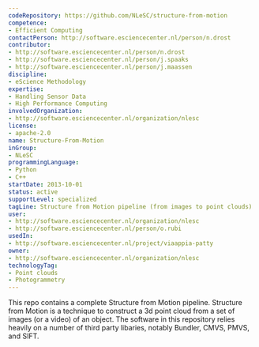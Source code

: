 ```yaml
---
codeRepository: https://github.com/NLeSC/structure-from-motion
competence:
- Efficient Computing
contactPerson: http://software.esciencecenter.nl/person/n.drost
contributor:
- http://software.esciencecenter.nl/person/n.drost
- http://software.esciencecenter.nl/person/j.spaaks
- http://software.esciencecenter.nl/person/j.maassen
discipline:
- eScience Methodology
expertise:
- Handling Sensor Data
- High Performance Computing
involvedOrganization:
- http://software.esciencecenter.nl/organization/nlesc
license:
- apache-2.0
name: Structure-From-Motion 
inGroup:
- NLeSC
programmingLanguage:
- Python
- C++
startDate: 2013-10-01
status: active
supportLevel: specialized
tagLine: Structure from Motion pipeline (from images to point clouds)
user:
- http://software.esciencecenter.nl/organization/nlesc
- http://software.esciencecenter.nl/person/o.rubi
usedIn:
- http://software.esciencecenter.nl/project/viaappia-patty
owner: 
- http://software.esciencecenter.nl/organization/nlesc
technologyTag:
- Point clouds
- Photogrammetry
---
```

This repo contains a complete Structure from Motion pipeline. Structure from Motion is a technique to construct a 3d point cloud from a set of images (or a video) of an object. The software in this repository relies heavily on a number of third party libaries, notably Bundler, CMVS, PMVS, and SIFT.
